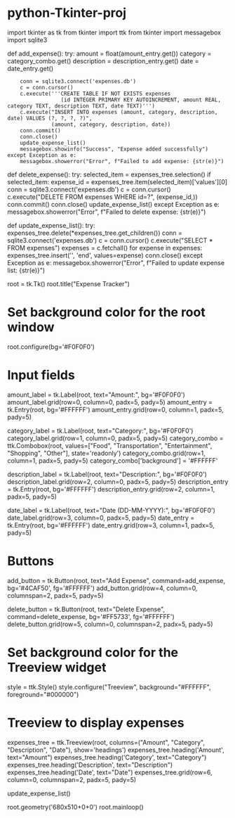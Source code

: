 # python-Tkinter-proj
import tkinter as tk
from tkinter import ttk
from tkinter import messagebox
import sqlite3

def add_expense():
    try:
        amount = float(amount_entry.get())
        category = category_combo.get()
        description = description_entry.get()
        date = date_entry.get()

        conn = sqlite3.connect('expenses.db')
        c = conn.cursor()
        c.execute('''CREATE TABLE IF NOT EXISTS expenses
                     (id INTEGER PRIMARY KEY AUTOINCREMENT, amount REAL, category TEXT, description TEXT, date TEXT)''')
        c.execute("INSERT INTO expenses (amount, category, description, date) VALUES (?, ?, ?, ?)",
                  (amount, category, description, date))
        conn.commit()
        conn.close()
        update_expense_list()
        messagebox.showinfo("Success", "Expense added successfully")
    except Exception as e:
        messagebox.showerror("Error", f"Failed to add expense: {str(e)}")

def delete_expense():
    try:
        selected_item = expenses_tree.selection()
        if selected_item:
            expense_id = expenses_tree.item(selected_item)['values'][0]
            conn = sqlite3.connect('expenses.db')
            c = conn.cursor()
            c.execute("DELETE FROM expenses WHERE id=?", (expense_id,))
            conn.commit()
            conn.close()
            update_expense_list()
    except Exception as e:
        messagebox.showerror("Error", f"Failed to delete expense: {str(e)}")

def update_expense_list():
    try:
        expenses_tree.delete(*expenses_tree.get_children())
        conn = sqlite3.connect('expenses.db')
        c = conn.cursor()
        c.execute("SELECT * FROM expenses")
        expenses = c.fetchall()
        for expense in expenses:
            expenses_tree.insert('', 'end', values=expense)
        conn.close()
    except Exception as e:
        messagebox.showerror("Error", f"Failed to update expense list: {str(e)}")

root = tk.Tk()
root.title("Expense Tracker")

# Set background color for the root window
root.configure(bg='#F0F0F0')

# Input fields
amount_label = tk.Label(root, text="Amount:", bg='#F0F0F0')
amount_label.grid(row=0, column=0, padx=5, pady=5)
amount_entry = tk.Entry(root, bg='#FFFFFF')
amount_entry.grid(row=0, column=1, padx=5, pady=5)

category_label = tk.Label(root, text="Category:", bg='#F0F0F0')
category_label.grid(row=1, column=0, padx=5, pady=5)
category_combo = ttk.Combobox(root, values=["Food", "Transportation", "Entertainment", "Shopping", "Other"], state='readonly')
category_combo.grid(row=1, column=1, padx=5, pady=5)
category_combo['background'] = '#FFFFFF'

description_label = tk.Label(root, text="Description:", bg='#F0F0F0')
description_label.grid(row=2, column=0, padx=5, pady=5)
description_entry = tk.Entry(root, bg='#FFFFFF')
description_entry.grid(row=2, column=1, padx=5, pady=5)

date_label = tk.Label(root, text="Date (DD-MM-YYYY):", bg='#F0F0F0')
date_label.grid(row=3, column=0, padx=5, pady=5)
date_entry = tk.Entry(root, bg='#FFFFFF')
date_entry.grid(row=3, column=1, padx=5, pady=5)

# Buttons
add_button = tk.Button(root, text="Add Expense", command=add_expense, bg='#4CAF50', fg='#FFFFFF')
add_button.grid(row=4, column=0, columnspan=2, padx=5, pady=5)

delete_button = tk.Button(root, text="Delete Expense", command=delete_expense, bg='#FF5733', fg='#FFFFFF')
delete_button.grid(row=5, column=0, columnspan=2, padx=5, pady=5)

# Set background color for the Treeview widget
style = ttk.Style()
style.configure("Treeview", background="#FFFFFF", foreground="#000000")

# Treeview to display expenses
expenses_tree = ttk.Treeview(root, columns=("Amount", "Category", "Description", "Date"), show='headings')
expenses_tree.heading('Amount', text="Amount")
expenses_tree.heading('Category', text="Category")
expenses_tree.heading('Description', text="Description")
expenses_tree.heading('Date', text="Date")
expenses_tree.grid(row=6, column=0, columnspan=2, padx=5, pady=5)

update_expense_list()

root.geometry('680x510+0+0')
root.mainloop()

